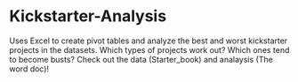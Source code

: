 # Kickstarter-Analysis

Uses Excel to create pivot tables and analyze the best and worst kickstarter projects in the datasets. Which types of projects work out? Which ones tend to become busts? Check out the data (Starter_book) and analaysis (The word doc)!
